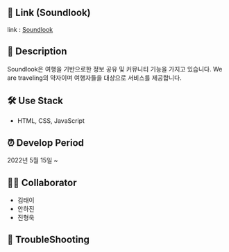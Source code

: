 ## 🔎 Link (Soundlook)
link : [Soundlook](https://huunguk.github.io/SoundLook)

## 💽 Description
Soundlook은 여행을 기반으로한 정보 공유 및 커뮤니티 기능을 가지고 있습니다.
We are traveling의 약자이며 여행자들을 대상으로 서비스를 제공합니다.  
    
## 🛠 Use Stack
- HTML, CSS, JavaScript

## ⏰ Develop Period
2022년 5월 15일 ~  

## 👩‍💻 Collaborator
- 김태이
- 안하진
- 진형욱

## 📌 TroubleShooting 
